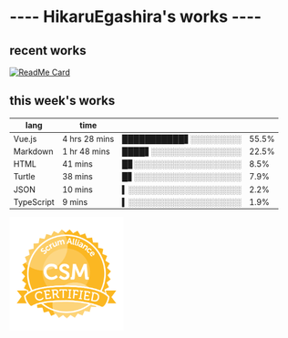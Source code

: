 # ---- HikaruEgashira's works ----

## recent works

[![ReadMe Card](https://github-readme-stats.vercel.app/api/pin/?username=twin-te&repo=twinte-front)](https://github.com/twin-te/twinte-front)

## this week's works

| lang        | time           |                       |        |
| ----------- | -------------- | --------------------- | ------ |
| Vue.js      | 4 hrs 28 mins  | ███████████▋░░░░░░░░░ |  55.5% |
| Markdown    | 1 hr 48 mins   | ████▋░░░░░░░░░░░░░░░░ |  22.5% |
| HTML        | 41 mins        | █▊░░░░░░░░░░░░░░░░░░░ |   8.5% |
| Turtle      | 38 mins        | █▋░░░░░░░░░░░░░░░░░░░ |   7.9% |
| JSON        | 10 mins        | ▍░░░░░░░░░░░░░░░░░░░░ |   2.2% |
| TypeScript  | 9 mins         | ▍░░░░░░░░░░░░░░░░░░░░ |   1.9% |

<img src="./image/seal-csm.png" alt="" data-canonical-src="./image/seal-csm.png" width="200" height="200" />
